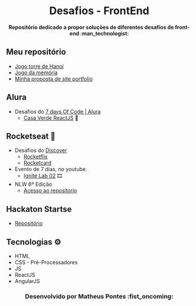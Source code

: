 <h1 align="center">Desafios - FrontEnd</h1>
<p align="center"><strong>Repositório dedicado a propor soluções de diferentes desafios de front-end :man_technologist:</strong></p> 

## Meu repositório
- [Jogo torre de Hanoi](https://github.com/Matheus-Pontes/JogoTorreDeHanoi)
- [Jogo da memória](https://github.com/Matheus-Pontes/Memory-Game) 
- [Minha proposta de site portfolio](https://github.com/Matheus-Pontes/Portfolio)

## Alura
- Desafios do [7 days Of Code | Alura](https://7daysofcode.io/)
  - [Casa Verde ReactJS](https://github.com/Matheus-Pontes/CasaVerde-React) :leaves:

## Rocketseat :rocket: 
- Desafios do [Discover](https://app.rocketseat.com.br/discover) 
  - [Rocketflix](https://github.com/Matheus-Pontes/Desafios-FrontEnd/tree/main/RocketFlix)
  - [Rocketcard](https://github.com/Matheus-Pontes/Desafios-FrontEnd/tree/main/RocketCard)
- Evento de 7 dias, no youtube.
  - [Ignite Lab 02](https://github.com/Matheus-Pontes/IgniteLab-02) :film_strip:
- NLW 6º Edição
  - [Acesso ao repositorio](https://github.com/Matheus-Pontes/LetMeaAsk)

## Hackaton Startse
- [Repositório](https://github.com/Matheus-Pontes/HackatonStartSe)

## Tecnologias :gear: 
- HTML
- CSS - Pré-Processadores
- JS
- ReactJS
- AngularJS

<h3 align="center"> Desenvolvido por Matheus Pontes :fist_oncoming:</h3> 
